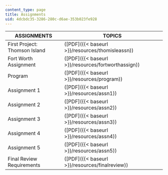 ```yaml
---
content_type: page
title: Assignments
uid: 4dcbdc35-3286-280c-d6ae-353b023fe928
---
```


| ASSIGNMENTS | TOPICS |
| --- | --- |
| First Project: Thomson Island | ([PDF]({{< baseurl >}}/resources/thomisleassn)) |
| Fort Worth Assignment | ([PDF]({{< baseurl >}}/resources/fortworthassign)) |
| Program | ([PDF]({{< baseurl >}}/resources/program)) |
| Assignment 1 | ([PDF]({{< baseurl >}}/resources/assn1)) |
| Assignment 2 | ([PDF]({{< baseurl >}}/resources/assn2)) |
| Assignment 3 | ([PDF]({{< baseurl >}}/resources/assn3)) |
| Assignment 4 | ([PDF]({{< baseurl >}}/resources/assn4)) |
| Assignment 5 | ([PDF]({{< baseurl >}}/resources/assn5)) |
| Final Review Requirements | ([PDF]({{< baseurl >}}/resources/finalreview))